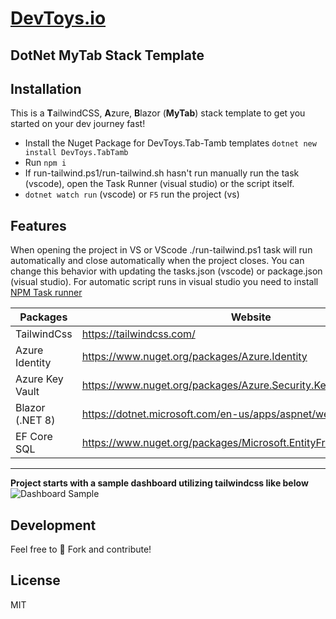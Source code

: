 # [DevToys.io](https://devtoys.io)

## DotNet MyTab Stack Template

## Installation

This is a **T**ailwindCSS, **A**zure, **B**lazor (**MyTab**) stack template to get you started on your dev journey fast!

- Install the Nuget Package for DevToys.Tab-Tamb templates
```dotnet new install DevToys.TabTamb```
- Run ``` npm i ```
- If run-tailwind.ps1/run-tailwind.sh hasn't run manually run the task (vscode), open the Task Runner (visual studio) or the script itself.
- ``` dotnet watch run ``` (vscode) or ``` F5 ``` run the project (vs)

## Features

When opening the project in VS or VScode ./run-tailwind.ps1 task will run automatically and close automatically when the project closes. You can change this behavior with updating the tasks.json (vscode) or package.json (visual studio). For automatic script runs in visual studio you need to install [NPM Task runner](https://marketplace.visualstudio.com/items?itemName=MadsKristensen.NPMTaskRunner)

| Packages | Website | Version |
| ------ | ------ | ----- |
| TailwindCss | <https://tailwindcss.com/> | 3.4.1
| Azure Identity | <https://www.nuget.org/packages/Azure.Identity> | 8.0.1
| Azure Key Vault | <https://www.nuget.org/packages/Azure.Security.KeyVault.Secrets> | 8.0.1
| Blazor (.NET 8) | <https://dotnet.microsoft.com/en-us/apps/aspnet/web-apps/blazor> | 8.0.1
| EF Core SQL | <https://www.nuget.org/packages/Microsoft.EntityFrameworkCore/8.0.1> | 8.0.1
___

**Project starts with a sample dashboard utilizing tailwindcss like below**
 ![Dashboard Sample](./sample_dashboard.png "Dashboard Sample")

## Development

Feel free to 🍴 Fork and contribute!

## License

MIT
